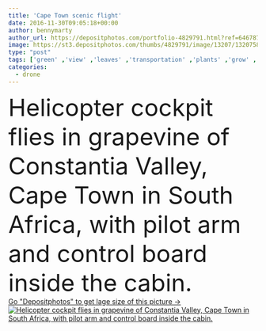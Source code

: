 ```yaml
---
title: 'Cape Town scenic flight'
date: 2016-11-30T09:05:18+00:00
author: bennymarty
author_url: https://depositphotos.com/portfolio-4829791.html?ref=64678756
image: https://st3.depositphotos.com/thumbs/4829791/image/13207/132075804/api_thumb_450.jpg?forcejpeg=true
type: "post"
tags: ['green' ,'view' ,'leaves' ,'transportation' ,'plants' ,'grow' ,'ripe' ,'african' ,'landscape' ,'interior' ,'agriculture' ,'wine' ,'countryside' ,'scenic' ,'panorama' ,'town' ,'panoramic' ,'grape' ,'south' ,'vine' ,'vineyard' ,'fly' ,'winery' ,'country' ,'Africa' ,'flight' ,'hills' ,'dashboard' ,'aircraft' ,'helicopter' ,'growing' ,'cabin' ,'rows' ,'airline' ,'cockpit' ,'aerial' ,'cape' ,'grapevine' ,'valley' ,'plantation' ,'windshield' ,'drone' ,'groot' ,'South Africa' ,'aerial view' ,'cape town' ,'wine country' ]
categories: 
  - drone
---
```

<div aling="center">
            <font size="60"> Helicopter cockpit flies in grapevine of Constantia Valley, Cape Town in South Africa, with pilot arm and control board inside the cabin.</font>   
</div>
<div>
    <a href='https://st3.depositphotos.com/thumbs/4829791/image/13207/132075804/api_thumb_450.jpg?forcejpeg=true?ref=64678756' target=_blank > Go "Depositphotos" to get lage size of this picture ->
        <img href='https://st3.depositphotos.com/thumbs/4829791/image/13207/132075804/api_thumb_450.jpg?forcejpeg=true?ref=64678756' src='https://st3.depositphotos.com/4829791/13207/i/950/depositphotos_132075804-stock-photo-cape-town-scenic-flight.jpg?forcejpeg=true' alt='Helicopter cockpit flies in grapevine of Constantia Valley, Cape Town in South Africa, with pilot arm and control board inside the cabin.' >
    </a>
</div>
